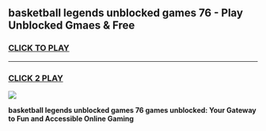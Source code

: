 
## basketball legends unblocked games 76 - Play Unblocked Gmaes & Free
<h3>
<a href="https://news.freeplayer.one?title=basketball_legends_unblocked_games_76&ref=23F">CLICK TO PLAY</a></h3>
<hr>

<h3>
<a href="https://news.freeplayer.one?title=basketball_legends_unblocked_games_76&ref=23F">CLICK 2 PLAY</a>
  
</h3>

<a href="https://news.freeplayer.one?title=basketball_legends_unblocked_games_76&ref=23F/"><img src="https://clearcache.store/games.png"></a>


**basketball legends unblocked games 76 games unblocked: Your Gateway to Fun and Accessible Online Gaming**
